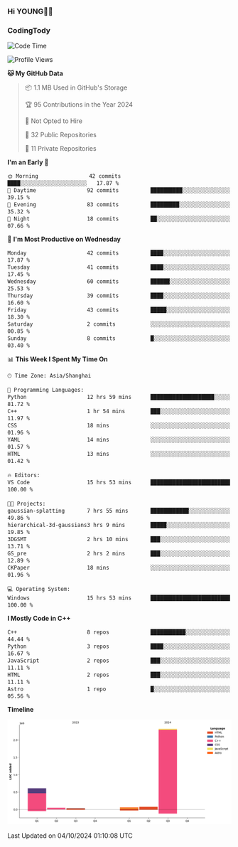 <!--
**IHKYoung/IHKYoung** is a ✨ _special_ ✨ repository because its `README.md` (this file) appears on your GitHub profile.

Here are some ideas to get you started:

- 🔭 I’m currently working on ...
- 🌱 I’m currently learning ...
- 👯 I’m looking to collaborate on ...
- 🤔 I’m looking for help with ...
- 💬 Ask me about ...
- 📫 How to reach me: ...
- 😄 Pronouns: ...
- ⚡ Fun fact: ...
-->

### Hi YOUNG👋🏻


### CodingTody
<!--START_SECTION:waka-->
![Code Time](http://img.shields.io/badge/Code%20Time-213%20hrs%207%20mins-blue)

![Profile Views](http://img.shields.io/badge/Profile%20Views-0-blue)

**🐱 My GitHub Data** 

> 📦 1.1 MB Used in GitHub's Storage 
 > 
> 🏆 95 Contributions in the Year 2024
 > 
> 🚫 Not Opted to Hire
 > 
> 📜 32 Public Repositories 
 > 
> 🔑 11 Private Repositories 
 > 
**I'm an Early 🐤** 

```text
🌞 Morning                42 commits          ████░░░░░░░░░░░░░░░░░░░░░   17.87 % 
🌆 Daytime                92 commits          ██████████░░░░░░░░░░░░░░░   39.15 % 
🌃 Evening                83 commits          █████████░░░░░░░░░░░░░░░░   35.32 % 
🌙 Night                  18 commits          ██░░░░░░░░░░░░░░░░░░░░░░░   07.66 % 
```
📅 **I'm Most Productive on Wednesday** 

```text
Monday                   42 commits          ████░░░░░░░░░░░░░░░░░░░░░   17.87 % 
Tuesday                  41 commits          ████░░░░░░░░░░░░░░░░░░░░░   17.45 % 
Wednesday                60 commits          ██████░░░░░░░░░░░░░░░░░░░   25.53 % 
Thursday                 39 commits          ████░░░░░░░░░░░░░░░░░░░░░   16.60 % 
Friday                   43 commits          █████░░░░░░░░░░░░░░░░░░░░   18.30 % 
Saturday                 2 commits           ░░░░░░░░░░░░░░░░░░░░░░░░░   00.85 % 
Sunday                   8 commits           █░░░░░░░░░░░░░░░░░░░░░░░░   03.40 % 
```


📊 **This Week I Spent My Time On** 

```text
🕑︎ Time Zone: Asia/Shanghai

💬 Programming Languages: 
Python                   12 hrs 59 mins      ████████████████████░░░░░   81.72 % 
C++                      1 hr 54 mins        ███░░░░░░░░░░░░░░░░░░░░░░   11.97 % 
CSS                      18 mins             ░░░░░░░░░░░░░░░░░░░░░░░░░   01.96 % 
YAML                     14 mins             ░░░░░░░░░░░░░░░░░░░░░░░░░   01.57 % 
HTML                     13 mins             ░░░░░░░░░░░░░░░░░░░░░░░░░   01.42 % 

🔥 Editors: 
VS Code                  15 hrs 53 mins      █████████████████████████   100.00 % 

🐱‍💻 Projects: 
gaussian-splatting       7 hrs 55 mins       ████████████░░░░░░░░░░░░░   49.86 % 
hierarchical-3d-gaussians3 hrs 9 mins        █████░░░░░░░░░░░░░░░░░░░░   19.85 % 
3DGSMT                   2 hrs 10 mins       ███░░░░░░░░░░░░░░░░░░░░░░   13.71 % 
GS_pre                   2 hrs 2 mins        ███░░░░░░░░░░░░░░░░░░░░░░   12.89 % 
CKPaper                  18 mins             ░░░░░░░░░░░░░░░░░░░░░░░░░   01.96 % 

💻 Operating System: 
Windows                  15 hrs 53 mins      █████████████████████████   100.00 % 
```

**I Mostly Code in C++** 

```text
C++                      8 repos             ███████████░░░░░░░░░░░░░░   44.44 % 
Python                   3 repos             ████░░░░░░░░░░░░░░░░░░░░░   16.67 % 
JavaScript               2 repos             ███░░░░░░░░░░░░░░░░░░░░░░   11.11 % 
HTML                     2 repos             ███░░░░░░░░░░░░░░░░░░░░░░   11.11 % 
Astro                    1 repo              █░░░░░░░░░░░░░░░░░░░░░░░░   05.56 % 
```



**Timeline**

![Lines of Code chart](https://raw.githubusercontent.com/IHKYoung/IHKYoung/baseline/assets/bar_graph.png)


 Last Updated on 04/10/2024 01:10:08 UTC
<!--END_SECTION:waka-->
